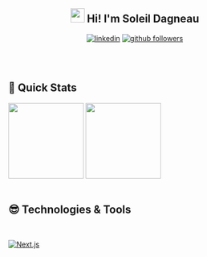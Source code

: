 <h2 align="center"><img src="./media/waving-hand.gif" width="28"> Hi! I'm Soleil Dagneau</h2>
<p align="center">

  <a href="https://www.linkedin.com/in/soleildagneau/">
  <img alt="linkedin" title="Linkedin Profile" src="https://img.shields.io/badge/linkedin-%230077B5.svg?&style=for-the-badge&logo=linkedin&logoColor=white"/></a>

  <a href="https://github.com/SoleilDagneau">
  <img alt="github followers" title="Follow me on Github" src="https://img.shields.io/github/followers/TrevisanGMW?color=%23E1AD0E&labelColor=C79600&style=for-the-badge&logo=github&label=Follow"/></a>

 
  <br><br>
</p>

<h2 align='left'> 🥵 Quick Stats </h2>
<div>
<img src='https://github-readme-stats.vercel.app/api?username=SoleilDagneau&show_icons=true&theme=radical&hide=contribs' height='150"'>
<img src='https://github-readme-stats.vercel.app/api/top-langs/?username=SoleilDagneau&layout=compact&theme=radical' height='150"'>
</div>
<br>

<h2 align='left'> 😎 Technologies & Tools </h2>
<p>
<br>
<p>
  <a href="https://github.com/search?q=user%3ASoleilDagneau+language%3Anextjs"><img alt="Next.js" src="https://img.shields.io/badge/Next-black?style=for-the-badge&logo=next.js&logoColor=white"
</p>


